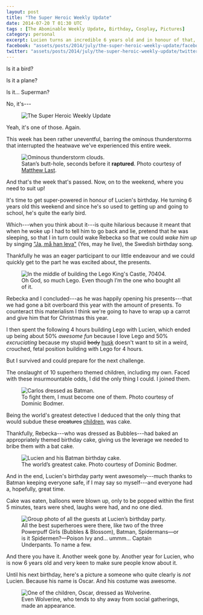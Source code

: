 ```yaml
---
layout: post
title: "The Super Heroic Weekly Update"
date: 2014-07-20 T 01:30 UTC
tags : [The Abominable Weekly Update, Birthday, Cosplay, Pictures]
category: personal
excerpt: Lucien turns an incredible 6 years old and in honour of that, almost everyone dresses up like a super hero.
facebook: "assets/posts/2014/july/the-super-heroic-weekly-update/facebook-og-image.jpg"
twitter: "assets/posts/2014/july/the-super-heroic-weekly-update/twitter-image.jpg"
---
```

Is it a bird?

Is it a plane?

Is it... Superman?

No, it's---

<div>
<figure>
	<img class="js-lazy-load" data-original="/assets/posts/2014/july/the-super-heroic-weekly-update/the-super-heroic-weekly-update-title.png" alt="The Super Heroic Weekly Update">
</figure>
</div>


Yeah, it's one of those. Again.

This week has been rather uneventful, barring the ominous thunderstorms that interrupted the heatwave we've experienced this entire week.

<div>
<figure>
	<img class="js-lazy-load" data-original="/assets/posts/2014/july/the-super-heroic-weekly-update/a-few-seconds-before-all-hell-broke-loose.jpg" alt="Ominous thunderstorm clouds.">
	<figcaption>Satan’s butt-hole, seconds before it <strong>raptured</strong>. Photo courtesy of <a href="https://twitter.com/mattreflect">Matthew Last</a>.</figcaption>
</figure>
</div>

And that's the week that's passed. Now, on to the weekend, where you need to suit up!

It's time to get super-powered in honour of Lucien's birthday. He turning 6 years old this weekend and since he's so used to getting up and going to school, he's quite the early bird.

Which---when you think about it---is quite hilarious because it meant that when he woke up I had to tell him to go back and lie, pretend that he was sleeping, so that I in turn could wake Rebecka so that we could *wake him up* by singing ["Ja, må han leva"][jama] (Yes, may he live), the Swedish birthday song.

Thankfully he was an eager participant to our little endeavour and we could quickly get to the part he was excited about, the presents.

<div>
<figure>
	<img class="js-lazy-load" data-original="/assets/posts/2014/july/the-super-heroic-weekly-update/building-the-lego-castle.jpg" alt="In the middle of building the Lego King's Castle, 70404.">
	<figcaption>Oh God, so much Lego. Even though I’m the one who bought all of it.</figcaption>
</figure>
</div>

Rebecka and I concluded---as he was happily opening his presents---that we had gone a bit overboard this year with the amount of presents. To counteract this materialism I think we're going to have to wrap up a carrot and give him that for Christmas this year.

I then spent the following 4 hours building Lego with Lucien, which ended up being about 50% *awesome fun* because I love Lego and 50% *excruciating* because my stupid <del>body</del> <ins>husk</ins> doesn't want to sit in a weird, crouched,  fetal position building with Lego for 4 hours.

But I survived and could prepare for the next challenge.

The onslaught of 10 superhero themed children, including my own. Faced with these insurmountable odds, I did the only thing I could. I joined them.

<div>
<figure>
	<img class="js-lazy-load" data-original="/assets/posts/2014/july/the-super-heroic-weekly-update/carlos-eriksson-is-batman.jpg" alt="Carlos dressed as Batman.">
	<figcaption>To fight them, I must become one of them. Photo courtesy of Dominic Bodmer.</figcaption>
</figure>
</div>

Being the world's greatest detective I deduced that the only thing that would subdue these <del>creatures</del> <ins>children</ins>, was cake.

Thankfully, Rebecka---who was dressed as Bubbles---had baked an appropriately themed birthday cake, giving us the leverage we needed to bribe them with a bat cake.

<div>
<figure>
	<img class="js-lazy-load" data-original="/assets/posts/2014/july/the-super-heroic-weekly-update/lucien-and-his-batman-cake.jpg" alt="Lucien and his Batman birthday cake.">
	<figcaption>The world’s greatest cake. Photo courtesy of Dominic Bodmer.</figcaption>
</figure>
</div>

And in the end, Lucien's birthday party went awesomely---much thanks to Batman keeping everyone safe, if I may say so myself---and everyone had a, hopefully, great time.

Cake was eaten, balloons were blown up, only to be popped within the first 5 minutes, tears were shed, laughs were had, and no one died.

<div>
<figure>
	<img class="js-lazy-load" data-original="/assets/posts/2014/july/the-super-heroic-weekly-update/the-guests-at-lucien-erikssons-birthday-party-2014.jpg" alt="Group photo of all the guests at Lucien’s birthday party.">
	<figcaption>All the best superheroes were there, like two of the three Powerpuff Girls (Bubbles &amp; Blossom), Batman, Spidermans—or is it Spidermen?—Poison Ivy and… ummm… Captain Underpants. To name a few.</figcaption>
</figure>
</div>

And there you have it. Another week gone by. Another year for Lucien, who is now 6 years old and very keen to make sure people know about it.

Until his next birthday, here's a picture a someone who quite clearly is *not* Lucien. Because his name is Oscar. And his costume was awesome.

<div>
<figure>
	<img class="js-lazy-load" data-original="/assets/posts/2014/july/the-super-heroic-weekly-update/oscar-as-wolverine.jpg" alt="One of the children, Oscar, dressed as Wolverine.">
	<figcaption>Even Wolverine, who tends to shy away from social gatherings, made an appearance.</figcaption>
</figure>
</div>

[jama]: http://en.wikipedia.org/wiki/Ja,_m%C3%A5_han_%28hon%29_leva